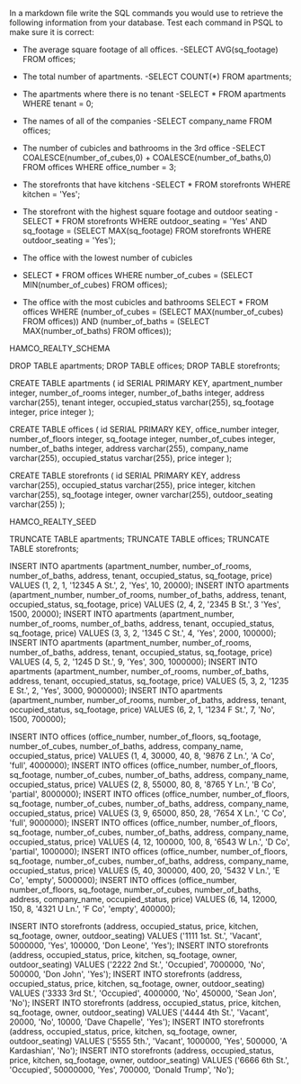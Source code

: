 In a markdown file write the SQL commands you would use to retrieve the following information from your database. Test each command in PSQL to make sure it is correct:

- The average square footage of all offices.
-SELECT AVG(sq_footage) FROM offices;

- The total number of apartments.
-SELECT COUNT(*) FROM apartments;

- The apartments where there is no tenant
-SELECT * FROM apartments WHERE tenant = 0;

- The names of all of the companies
-SELECT company_name FROM offices;

- The number of cubicles and bathrooms in the 3rd office
-SELECT COALESCE(number_of_cubes,0) + COALESCE(number_of_baths,0) FROM offices WHERE office_number = 3;

- The storefronts that have kitchens
-SELECT * FROM storefronts WHERE kitchen = 'Yes';

- The storefront with the highest square footage and outdoor seating
-SELECT * FROM storefronts WHERE outdoor_seating = 'Yes' AND sq_footage = (SELECT MAX(sq_footage) FROM storefronts WHERE outdoor_seating = 'Yes');

- The office with the lowest number of cubicles
- SELECT * FROM offices WHERE number_of_cubes = (SELECT MIN(number_of_cubes) FROM offices);

- The office with the most cubicles and bathrooms
SELECT * FROM offices WHERE (number_of_cubes = (SELECT MAX(number_of_cubes) FROM offices)) AND (number_of_baths = (SELECT MAX(number_of_baths) FROM offices));


HAMCO_REALTY_SCHEMA

DROP TABLE apartments;
DROP TABLE offices;
DROP TABLE storefronts;

  
CREATE TABLE apartments (
  id SERIAL PRIMARY KEY,
  apartment_number integer,
  number_of_rooms integer,
  number_of_baths integer,
  address varchar(255),
  tenant integer,
  occupied_status  varchar(255),
  sq_footage integer,
  price integer
);

CREATE TABLE offices (
  id SERIAL PRIMARY KEY,
  office_number integer,
  number_of_floors integer,
  sq_footage integer,
  number_of_cubes integer,
  number_of_baths integer,
  address varchar(255),
  company_name varchar(255),
  occupied_status varchar(255),
  price integer
);

CREATE TABLE storefronts (
  id SERIAL PRIMARY KEY,
  address varchar(255),
  occupied_status varchar(255),
  price integer,
  kitchen varchar(255),
  sq_footage integer,
  owner varchar(255),
  outdoor_seating varchar(255)
);


HAMCO_REALTY_SEED

TRUNCATE TABLE apartments;
TRUNCATE TABLE offices;
TRUNCATE TABLE storefronts;

INSERT INTO apartments (apartment_number, number_of_rooms, number_of_baths, address, tenant, occupied_status, sq_footage, price) VALUES (1, 2, 1, '12345 A St.', 2, 'Yes', 10, 20000);
INSERT INTO apartments (apartment_number, number_of_rooms, number_of_baths, address, tenant, occupied_status, sq_footage, price) VALUES (2, 4, 2, '2345 B St.', 3 'Yes', 1500, 20000);
INSERT INTO apartments (apartment_number, number_of_rooms, number_of_baths, address, tenant, occupied_status, sq_footage, price) VALUES (3, 3, 2, '1345 C St.', 4, 'Yes', 2000, 100000);
INSERT INTO apartments (apartment_number, number_of_rooms, number_of_baths, address, tenant, occupied_status, sq_footage, price) VALUES (4, 5, 2, '1245 D St.', 9, 'Yes', 300, 1000000);
INSERT INTO apartments (apartment_number, number_of_rooms, number_of_baths, address, tenant, occupied_status, sq_footage, price) VALUES (5, 3, 2, '1235 E St.', 2, 'Yes', 3000, 9000000);
INSERT INTO apartments (apartment_number, number_of_rooms, number_of_baths, address, tenant, occupied_status, sq_footage, price) VALUES (6, 2, 1, '1234 F St.', 7, 'No', 1500, 700000);

INSERT INTO offices (office_number, number_of_floors, sq_footage, number_of_cubes, number_of_baths, address, company_name, occupied_status, price) VALUES (1, 4, 30000, 40, 8, '9876 Z Ln.', 'A Co', 'full', 4000000);
INSERT INTO offices (office_number, number_of_floors, sq_footage, number_of_cubes, number_of_baths, address, company_name, occupied_status, price) VALUES (2, 8, 55000, 80, 8, '8765 Y Ln.', 'B Co', 'partial', 8000000);
INSERT INTO offices (office_number, number_of_floors, sq_footage, number_of_cubes, number_of_baths, address, company_name, occupied_status, price) VALUES (3, 9, 65000, 850, 28, '7654 X Ln.', 'C Co', 'full', 9000000);
INSERT INTO offices (office_number, number_of_floors, sq_footage, number_of_cubes, number_of_baths, address, company_name, occupied_status, price) VALUES (4, 12, 100000, 100, 8, '6543 W Ln.', 'D Co', 'partial', 1000000);
INSERT INTO offices (office_number, number_of_floors, sq_footage, number_of_cubes, number_of_baths, address, company_name, occupied_status, price) VALUES (5, 40, 300000, 400, 20, '5432 V Ln.', 'E Co', 'empty', 5000000);
INSERT INTO offices (office_number, number_of_floors, sq_footage, number_of_cubes, number_of_baths, address, company_name, occupied_status, price) VALUES (6, 14, 12000, 150, 8, '4321 U Ln.', 'F Co', 'empty', 400000);

INSERT INTO storefronts (address, occupied_status, price, kitchen, sq_footage, owner, outdoor_seating) VALUES ('1111 1st. St.', 'Vacant', 5000000, 'Yes', 100000, 'Don Leone', 'Yes');
INSERT INTO storefronts (address, occupied_status, price, kitchen, sq_footage, owner, outdoor_seating) VALUES ('2222 2nd St.', 'Occupied', 7000000, 'No', 500000, 'Don John', 'Yes');
INSERT INTO storefronts (address, occupied_status, price, kitchen, sq_footage, owner, outdoor_seating) VALUES ('3333 3rd St.', 'Occupied', 4000000, 'No', 450000, 'Sean Jon', 'No');
INSERT INTO storefronts (address, occupied_status, price, kitchen, sq_footage, owner, outdoor_seating) VALUES ('4444 4th St.', 'Vacant', 20000, 'No', 10000, 'Dave Chapelle', 'Yes');
INSERT INTO storefronts (address, occupied_status, price, kitchen, sq_footage, owner, outdoor_seating) VALUES ('5555 5th.', 'Vacant', 1000000, 'Yes', 500000, 'A Kardashian', 'No');
INSERT INTO storefronts (address, occupied_status, price, kitchen, sq_footage, owner, outdoor_seating) VALUES ('6666 6th St.', 'Occupied', 50000000, 'Yes', 700000, 'Donald Trump', 'No');
